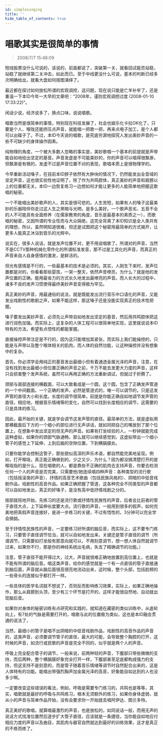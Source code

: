 ```yaml
---
id: simplesinging
title: ''
hide_table_of_contents: true
---
```


# 唱歌其实是很简单的事情

> 2008/7/7 15:48:09

<div style={{color: '#339900', fontWeight: '500', fontSize: '18px', lineHeight: '180%', textAlign: 'left'}}>

短线股票没什么可说的，该说的，前面都说了，突破第一关，就看回试能否站稳，站稳了就继续第二关冲击，如此而已。至于中线更没什么可说，基本的判断已经多次明确给出，就看大盘如何按图演绎了。
</div>

 
<div style={{color: '#000066', fontWeight: '500', fontSize: '18px', lineHeight: '180%', textAlign: 'left'}}>

最近都在探讨如何放松所谓的宏观调控，这问题，现在说只能是亡羊补牢了，还是重温一下本ID今年一大早的文章吧：“2008年，谨防宏观调控过度 (2008-01-10 17:33:22)”。

 

闲话少说，经济说多了，换点口味，说说唱歌。

</div>

<div style={{color: '#FF0000', fontWeight: '500', fontSize: '18px', lineHeight: '180%', textAlign: 'left'}}>

唱歌当然是很简单的事情，特别现在科技发展了，社会也娱乐化卡拉OK化了，只要是个人、喉咙还能挤压点声音，就能唱一把歌一把，再来点电子加工，是个人都可以出碟子了。不过，本ID今天说的唱歌，是究底穷源地探究人发出美妙声音的一些不可缺少的身体操作因素。

 

纯物理的角度，一个被大多数人忽略的事实是，美妙歌唱一个基本的前提就是声带能自如地给出坚定的基音。声音发虚是不可能美妙的，你的声音可以唱得很飘渺，但飘渺是有根的，发虚不过是声音位置不对的表现，歌唱本质上是很物理学的。

 

今早重新活动嗓子，在目前本ID脖子依然有大肿块的情况下，仍然能发出全音域的坚定声音，这也很实验性地证明了，除了作为共鸣腔体，真正美妙的声音和肩膀以上的位置都无关。本ID一边恢复练习一边想如何才能让更多的人能简单地把握这歌唱的秘密。

 

一个不能唱出美妙歌声的人，其实是很可悲的。人生苦短，如果有人的嗓子这最美妙的乐器陪伴你走过这人生之黑暗与光明，是多么美好。一个歌声恶劣、五音不全的人不可能具有全面修养（在儒家教育的角度，音乐是最基本的素质之一），而歌唱的秘密，又因所谓的专业性而与大众隔绝，这完全背离了本ID知识是全人类共有的理想，所以，虽然明知道很难，但还是试图把这个秘密用最简单的方式揭开，让更多人能真正沐浴到音乐的光辉中。

 

说实在，很多人说话，就是发声位置不对，更不用说唱歌了。所谓对的声音，当然不是CCTV那种机械化零件化的所谓标准发音，那不过是工具化的声音，而真正的声音来自人自身感情的激发，是鲜活的。

 

但光有感情是不行的，一些最基本的技术是必须的。其实，人刚生下来时，发声位置都是对的，你看看那些婴孩，一哭一整天，依然声音嘹亮，为什么？就是他的发声位置的正确，能用最省力的方式长久地发出最嘹亮的声音。而人长大的过程中，诸多不良的发声习惯使得最终美妙声音变得极为罕见。

 

真正美妙的声音，用最通俗的说法，就是既能发出流行音乐中口语化的声音，又能发出戏剧性的歌剧之声，如果不能这样，那这嗓子还是没能实现真正的技术性把握。

 

嗓子要发出美妙声音，必须先让声带自如地发出坚定的基音，然后用共鸣腔体把这进行润色加强。而实际上，这复杂的人体工程可以很简单地实现，这里就说说本ID特有的方法，希望有点悟性的都能掌握。

 

直接操控声带注定是不行的，因为这只能增加其紧张，而实际上我们能操控的，只能是与声带以及整个喉体相关的肌肉，而人体的自然功能，让这种操控并没有想象中的复杂。

 

首先，你必须学会用纯正的基音发出最细小但有着通透金属光泽的声音，注意，在没有找到发出最细小但位置正确的声音之前，千万不能去发更大力度的声音，这样只会损害整个发声系统，虽然可以再用正确的方法重新调试，但就过于折腾了。

 

颈部与肩部连接的横截面，可以大致看成是一个圆，这个圆，包含了正确发声管道的一个中间截面。一个正确的发声，必然是管道式的，唯一可以调节的，只是这发声管的直径大小和长度。长度的调节很简单，前提是你能正确自如地调节发声管的直径，相应地，根据音乐情绪等的变化，自然可以找到长度相应的调节，这需要的只是具体的练习。

 

因此，最开始的关键，就是学会调节这发声管的直径。最简单的方法，就是虚拟用那横截面后下方的一个细小的部位进行无声讲话，就如同把自己的嘴放到了那个位置上，在想象中发出坚定的但无声的声音。如果有打坐经验的人，一秒钟就能完成这种虚拟，如果你的颈部气脉通畅，那么就可以继续感觉到，这虚拟带出一个细小管子的感觉上下延伸，上到后脑的空隙位置，下到横膈膜处。

 

只要你能学会控制这管子，那些貌似高深的声乐术语，都自然能完美地呈现。例如，打开喉咙，真正能正确做到的，少之又少，为什么？因为都没搞清楚打开的是喉咙指的是什么，现在唱歌的人，都是靠些不正确的肌肉去支持声音，你要去检测任何一个人的声音是否完美，只需要他/她连续唱四种声音：各种类型的流行歌（包括摇滚类的声音）、抒情的高音艺术歌曲（包括民族风格的）、阴暗的中低音戏剧作品，戏剧性的高音作品。如果正确把握了管道，这各种完全不同类型的声音都可以自如地发出，真正的好嗓子，是没有高中低抒情戏剧之分的。

 

按部就班地开始，先练习的还是流行歌或抒情性民族性的声音，后者会比前者的管子直径大点，上下延伸长度要大点。流行歌的声音，一般用到很多的假声，如何完美地把真假声音连接好，是进一步练习的关键，不过有悟性的，3分钟可以完全学会搞掂。

 

至于抒情性民族性的声音，一定要练习好所谓的脑后音，而实际上，这不要专门练习，只要管子直径调节恰当，就可以自如地发出来，关键还是管子直径的调节（所谓调节，只需要如打坐般有那意向就可以，不用刻意调节，想一想人体自然就调节过来，如果你不行，那是你的神经系统出毛病，失去了精确调节的功能。）


注意，管子直径不能开得过大，过大，声音就很难正确地放置到高位置上，也就是不能有所谓的脑后音。唱这类声音，给你的感觉就是一个有一点直径的管子直接通到脑后面，声音就从脑后面很高很亮地流动出来，这时候，整个头部，包括脸颊的一些骨头的连接似乎都打开一样。

 

一些具体的医学名词就不想说了，否则反而影响练习效果，实际上，如果正确地操作，那么从肩膀到头顶，至少有三个环节是打开的，这样才能很自然地、自动就出现脑后音。

 

如果你对身体的秘密训练有点研究和实践的，就知道在藏密的类似训练中，从底轮向上，有7处的气脉是需要打开的，唱歌与此的位置极为类似，这也是本ID融会贯通的说法了，

 

当然，最细小的管子是唱不出阴暗的中低音戏剧作品，戏剧性的高音作品的声音的，这类声音，必须要调节管子的直径，最大的可能，会导致整个胸腔的打开，这时候的声音，如流行或民歌的声音是完全不同的，似乎就是两个人的声音。

 

呼吸上完全配合管子的调节，一般来说，前两种轻的声音，下腹部只带些微微的支持，而后两种，整个横膈膜好象完全打开一样，下腹部甚至足底都构成强力的支持，但这支持不是刻意的，而是管子随着音乐情绪等调节时自然配合出来的，这是人体特有的功能。能唱出带强烈胸声加金属光泽的高音，好象能自如达到的人也没多少啊。

 

一定要改变这些错误的看法，例如，呼吸是需要专门练习的，共鸣也是等等，其实，唱歌就是最好的呼吸与共鸣练习，根本无须额外的练习，如果你身体虚弱，就从小的声音与简单作品开始，没有会要求你一开始就去唱阿伊达、图兰多特。

 

真正美好的歌唱，就算唱最激烈的声音，也是放松的，如同说话一般，而用无声的说话方式找准位置然后逐步扩大管子直径，应该就是一条捷径，当你能自如地应付相应力度的声音以及曲目，其肌肉与器官自然就达到最好的训练效果，这才是真正的不练而练了。

</div>